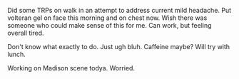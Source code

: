 Did some TRPs on walk in an attempt to address current mild headache. Put volteran gel on face this morning and on chest now. Wish there was someone who could make sense of this for me. Can work, but feeling overall tired. 

Don't know what exactly to do. Just ugh bluh. Caffeine maybe? Will try with lunch. 

Working on Madison scene todya. Worried.
